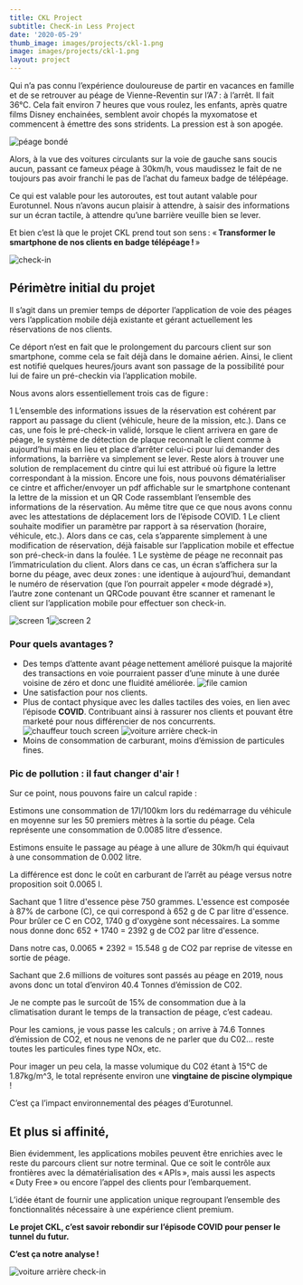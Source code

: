 ```yaml
---
title: CKL Project
subtitle: ChecK-in Less Project
date: '2020-05-29'
thumb_image: images/projects/ckl-1.png
image: images/projects/ckl-1.png
layout: project
---
```

Qui n’a pas connu l’expérience douloureuse de partir en vacances en famille et de se retrouver au péage de Vienne-Reventin sur l’A7 : à l’arrêt. Il fait 36°C. Cela fait environ 7 heures que vous roulez, les enfants, après quatre films Disney enchainées, semblent avoir chopés la myxomatose et commencent à émettre des sons stridents. La pression est à son apogée. 

![péage bondé][ckl-2]

Alors, à la vue des voitures circulants sur la voie de gauche sans soucis aucun, passant ce fameux péage à 30km/h, vous maudissez le fait de ne toujours pas avoir franchi le pas de l’achat du fameux badge de télépéage. 

Ce qui est valable pour les autoroutes, est tout autant valable pour Eurotunnel. Nous n’avons aucun plaisir à attendre, à saisir des informations sur un écran tactile, à attendre qu’une barrière veuille bien se lever.  

Et bien c’est là que le projet CKL prend tout son sens : « **Transformer le smartphone de nos clients en badge télépéage !** » 

 ![check-in][ckl-3]

## Périmètre initial du projet 

Il s’agit dans un premier temps de déporter l’application de voie des péages vers l’application mobile déjà existante et gérant actuellement les réservations de nos clients. 

Ce déport n’est en fait que le prolongement du parcours client sur son smartphone, comme cela se fait déjà dans le domaine aérien. Ainsi, le client est notifié quelques heures/jours avant son passage de la possibilité pour lui de faire un pré-checkin via l’application mobile. 

Nous avons alors essentiellement trois cas de figure :  

 1 L’ensemble des informations issues de la réservation est cohérent par rapport au passage du client (véhicule, heure de la mission, etc.). Dans ce cas, une fois le pré-check-in validé, lorsque le client arrivera en gare de péage, le système de détection de plaque reconnaît le client comme à aujourd’hui mais en lieu et place d’arrêter celui-ci pour lui demander des informations, la barrière va simplement se lever.  Reste alors à trouver une solution de remplacement du cintre qui lui est attribué où figure la lettre correspondant à la mission. Encore une fois, nous pouvons dématérialiser ce cintre et afficher/envoyer un pdf affichable sur le smartphone contenant la lettre de la mission et un QR Code rassemblant l’ensemble des informations de la réservation. Au même titre que ce que nous avons connu avec les attestations de déplacement lors de l’épisode COVID. 
 1 Le client souhaite modifier un paramètre par rapport à sa réservation (horaire, véhicule, etc.). Alors dans ce cas, cela s’apparente simplement à une modification de réservation, déjà faisable sur l’application mobile et effectue son pré-check-in dans la foulée. 
 1 Le système de péage ne reconnait pas l’immatriculation du client. Alors dans ce cas, un écran s’affichera sur la borne du péage, avec deux zones : une identique à aujourd’hui, demandant le numéro de réservation (que l’on pourrait appeler « mode dégradé »), l’autre zone contenant un QRCode pouvant être scanner et ramenant le client sur l’application mobile pour effectuer son check-in. 

![screen 1][ckl-4]![screen 2][ckl-5]

### Pour quels avantages ? 

 + Des temps d’attente avant péage nettement amélioré puisque la majorité des transactions en voie pourraient passer d’une minute à une durée voisine de zéro et donc une fluidité améliorée. 
 ![file camion][ckl-6]
 + Une satisfaction pour nos clients. 
 + Plus de contact physique avec les dalles tactiles des voies, en lien avec l’épisode **COVID**. Contribuant ainsi à rassurer nos clients et pouvant être marketé pour nous différencier de nos concurrents. 
 ![chauffeur touch screen][ckl-7]
 ![voiture arrière check-in][ckl-8]
 + Moins de consommation de carburant, moins d’émission de particules fines. 

### Pic de pollution : il faut changer d'air ! 

Sur ce point, nous pouvons faire un calcul rapide : 

Estimons une consommation de 17l/100km lors du redémarrage du véhicule en moyenne sur les 50 premiers mètres à la sortie du péage. Cela représente une consommation de 0.0085 litre d’essence. 

Estimons ensuite le passage au péage à une allure de 30km/h qui équivaut à une consommation de 0.002 litre. 

La différence est donc le coût en carburant de l’arrêt au péage versus notre proposition soit 0.0065 l. 

Sachant que 1 litre d'essence pèse 750 grammes. L'essence est composée à 87% de carbone (C), ce qui correspond à 652 g de C par litre d'essence. Pour brûler ce C en CO2, 1740 g d'oxygène sont nécessaires. La somme nous donne donc 652 + 1740 = 2392 g de CO2 par litre d'essence. 

Dans notre cas, 0.0065 * 2392 = 15.548 g de CO2 par reprise de vitesse en sortie de péage. 

Sachant que 2.6 millions de voitures sont passés au péage en 2019, nous avons donc un total d’environ 40.4 Tonnes d’émission de C02. 

Je ne compte pas le surcoût de 15% de consommation due à la climatisation durant le temps de la transaction de péage, c’est cadeau. 

Pour les camions, je vous passe les calculs ; on arrive à 74.6 Tonnes d’émission de CO2, et nous ne venons de ne parler que du C02... reste toutes les particules fines type NOx, etc. 

Pour imager un peu cela, la masse volumique du C02 étant à 15°C de 1.87kg/m^3, le total représente environ une **vingtaine de piscine olympique** ! 

C’est ça l’impact environnemental des péages d’Eurotunnel. 


## Et plus si affinité, 

Bien évidemment, les applications mobiles peuvent être enrichies avec le reste du parcours client sur notre terminal. Que ce soit le contrôle aux frontières avec la dématérialisation des « APIs », mais aussi les aspects « Duty Free » ou encore l’appel des clients pour l’embarquement. 

L’idée étant de fournir une application unique regroupant l’ensemble des fonctionnalités nécessaire à une expérience client premium.  

**Le projet CKL, c’est savoir rebondir sur l’épisode COVID pour penser le tunnel du futur.**

**C’est ça notre analyse !**

![voiture arrière check-in][ckl-9]


[ckl-2]: /images/projects/ckl-2.PNG "Img 2"
[ckl-3]: /images/projects/ckl-2.PNG "Img 3"
[ckl-4]: /images/projects/ckl-2.PNG "Img 4"
[ckl-5]: /images/projects/ckl-2.PNG "Img 5"
[ckl-6]: /images/projects/ckl-2.PNG "Img 6"
[ckl-7]: /images/projects/ckl-2.PNG "Img 7"
[ckl-8]: /images/projects/ckl-2.PNG "Img 8"
[ckl-9]: /images/projects/ckl-2.PNG "Img 9"
